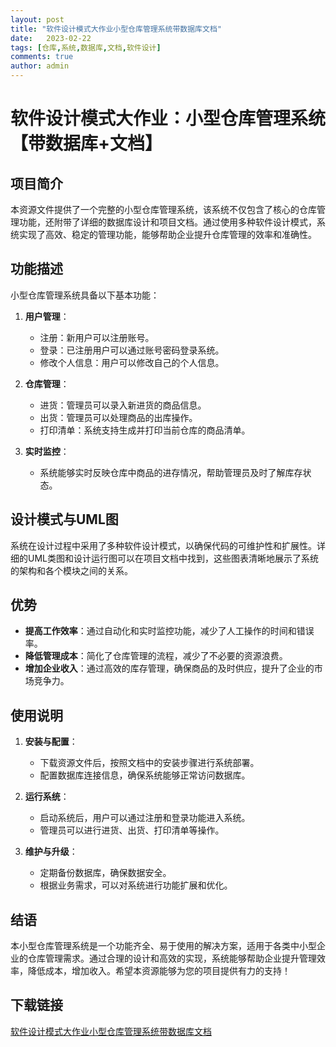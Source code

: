 ```yaml
---
layout: post
title: "软件设计模式大作业小型仓库管理系统带数据库文档"
date:   2023-02-22
tags: [仓库,系统,数据库,文档,软件设计]
comments: true
author: admin
---
```

# 软件设计模式大作业：小型仓库管理系统【带数据库+文档】

## 项目简介

本资源文件提供了一个完整的小型仓库管理系统，该系统不仅包含了核心的仓库管理功能，还附带了详细的数据库设计和项目文档。通过使用多种软件设计模式，系统实现了高效、稳定的管理功能，能够帮助企业提升仓库管理的效率和准确性。

## 功能描述

小型仓库管理系统具备以下基本功能：

1. **用户管理**：
   - 注册：新用户可以注册账号。
   - 登录：已注册用户可以通过账号密码登录系统。
   - 修改个人信息：用户可以修改自己的个人信息。

2. **仓库管理**：
   - 进货：管理员可以录入新进货的商品信息。
   - 出货：管理员可以处理商品的出库操作。
   - 打印清单：系统支持生成并打印当前仓库的商品清单。

3. **实时监控**：
   - 系统能够实时反映仓库中商品的进存情况，帮助管理员及时了解库存状态。

## 设计模式与UML图

系统在设计过程中采用了多种软件设计模式，以确保代码的可维护性和扩展性。详细的UML类图和设计运行图可以在项目文档中找到，这些图表清晰地展示了系统的架构和各个模块之间的关系。

## 优势

- **提高工作效率**：通过自动化和实时监控功能，减少了人工操作的时间和错误率。
- **降低管理成本**：简化了仓库管理的流程，减少了不必要的资源浪费。
- **增加企业收入**：通过高效的库存管理，确保商品的及时供应，提升了企业的市场竞争力。

## 使用说明

1. **安装与配置**：
   - 下载资源文件后，按照文档中的安装步骤进行系统部署。
   - 配置数据库连接信息，确保系统能够正常访问数据库。

2. **运行系统**：
   - 启动系统后，用户可以通过注册和登录功能进入系统。
   - 管理员可以进行进货、出货、打印清单等操作。

3. **维护与升级**：
   - 定期备份数据库，确保数据安全。
   - 根据业务需求，可以对系统进行功能扩展和优化。

## 结语

本小型仓库管理系统是一个功能齐全、易于使用的解决方案，适用于各类中小型企业的仓库管理需求。通过合理的设计和高效的实现，系统能够帮助企业提升管理效率，降低成本，增加收入。希望本资源能够为您的项目提供有力的支持！

## 下载链接

[软件设计模式大作业小型仓库管理系统带数据库文档](https://pan.quark.cn/s/131e918846b1)